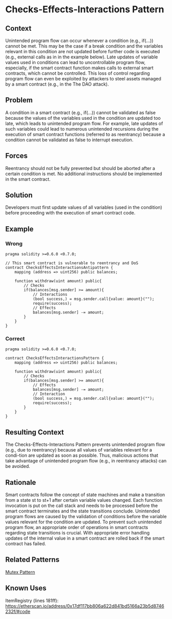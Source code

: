# Checks-Effects-Interactions Pattern

## Context
Unintended program flow can occur whenever a condition (e.g., if(…)) cannot be met. This may be the case if a break condition and the variables relevant in this condition are not updated before further code is executed (e.g., external calls as in in the example below). Late updates of variable values used in conditions can lead to uncontrollable program flow, especially, if the smart contract function makes calls to external smart contracts, which cannot be controlled. This loss of control regarding program flow can even be exploited by attackers to steel assets managed by a smart contract (e.g., in the The DAO attack).
## Problem
A condition in a smart contract (e.g., if(…)) cannot be validated as false because the values of the variables used in the condition are updated too late, which leads to unintended program flow. For example, late updates of such variables could lead to numerous unintended recursions during the execution of smart contract functions (referred to as reentrancy) because a condition cannot be validated as false to interrupt execution.
## Forces
Reentrancy should not be fully prevented but should be aborted after a certain condition is met. No additional instructions should be implemented in the smart contract.
## Solution
Developers must first update values of all variables (used in the condition) before proceeding with the execution of smart contract code.
## Example
### Wrong
```Solidity 
pragma solidity >=0.6.0 <0.7.0;

// This smart contract is vulnerable to reentrancy and DoS
contract ChecksEffectsInteractionsAntipattern {
    mapping (address => uint256) public balances;

    function withdraw(uint amount) public{
        // Checks
        if(balances[msg.sender] >= amount){
            // Interactions
            (bool success,) = msg.sender.call{value: amount}("");
            require(success);
            // Effects
            balances[msg.sender] -= amount;
        }
    }
}
```
### Correct
```Solidity 
pragma solidity >=0.6.0 <0.7.0;

contract ChecksEffectsInteractionsPattern {
    mapping (address => uint256) public balances;

    function withdraw(uint amount) public{
        // Checks
        if(balances[msg.sender] >= amount){
            // Effects
            balances[msg.sender] -= amount;
            // Interaction
            (bool success,) = msg.sender.call{value: amount}("");
            require(success);
        }
    }
}

```
## Resulting Context
The Checks-Effects-Interactions Pattern prevents unintended program flow (e.g., due to reentrancy) because all values of variables relevant for a condi-tion are updated as soon as possible. Thus, malicious actions that take advantage of unintended program flow (e.g., in reentrancy attacks) can be avoided.
## Rationale
Smart contracts follow the concept of state machines and make a transition from a state st to st+1 after certain variable values changed. Each function invocation is put on the call stack and needs to be processed before the smart contract terminates and the state transitions conclude. Unintended program flows are caused by the validation of conditions before the variable values relevant for the condition are updated. To prevent such unintended program flow, an appropriate order of operations in smart contracts regarding state transitions is crucial. With appropriate error handling updates of the internal value in a smart contract are rolled back if the smart contract has failed.
## Related Patterns
[Mutex Pattern](../Design%20Patterns/Mutex%20Pattern/README.md)
## Known Uses
ItemRegistry (lines 181ff): https://etherscan.io/address/0x17df117bb806a622d841bd5166a23b5d8746232f/#code
